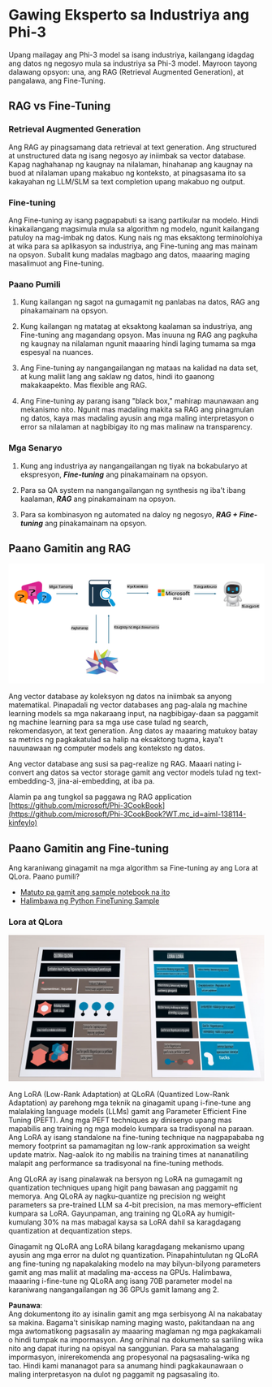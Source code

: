 # **Gawing Eksperto sa Industriya ang Phi-3**

Upang mailagay ang Phi-3 model sa isang industriya, kailangang idagdag ang datos ng negosyo mula sa industriya sa Phi-3 model. Mayroon tayong dalawang opsyon: una, ang RAG (Retrieval Augmented Generation), at pangalawa, ang Fine-Tuning.

## **RAG vs Fine-Tuning**

### **Retrieval Augmented Generation**

Ang RAG ay pinagsamang data retrieval at text generation. Ang structured at unstructured data ng isang negosyo ay iniimbak sa vector database. Kapag naghahanap ng kaugnay na nilalaman, hinahanap ang kaugnay na buod at nilalaman upang makabuo ng konteksto, at pinagsasama ito sa kakayahan ng LLM/SLM sa text completion upang makabuo ng output.

### **Fine-tuning**

Ang Fine-tuning ay isang pagpapabuti sa isang partikular na modelo. Hindi kinakailangang magsimula mula sa algorithm ng modelo, ngunit kailangang patuloy na mag-imbak ng datos. Kung nais ng mas eksaktong terminolohiya at wika para sa aplikasyon sa industriya, ang Fine-tuning ang mas mainam na opsyon. Subalit kung madalas magbago ang datos, maaaring maging masalimuot ang Fine-tuning.

### **Paano Pumili**

1. Kung kailangan ng sagot na gumagamit ng panlabas na datos, RAG ang pinakamainam na opsyon.

2. Kung kailangan ng matatag at eksaktong kaalaman sa industriya, ang Fine-tuning ang magandang opsyon. Mas inuuna ng RAG ang pagkuha ng kaugnay na nilalaman ngunit maaaring hindi laging tumama sa mga espesyal na nuances.

3. Ang Fine-tuning ay nangangailangan ng mataas na kalidad na data set, at kung maliit lang ang saklaw ng datos, hindi ito gaanong makakaapekto. Mas flexible ang RAG.

4. Ang Fine-tuning ay parang isang "black box," mahirap maunawaan ang mekanismo nito. Ngunit mas madaling makita sa RAG ang pinagmulan ng datos, kaya mas madaling ayusin ang mga maling interpretasyon o error sa nilalaman at nagbibigay ito ng mas malinaw na transparency.

### **Mga Senaryo**

1. Kung ang industriya ay nangangailangan ng tiyak na bokabularyo at ekspresyon, ***Fine-tuning*** ang pinakamainam na opsyon.

2. Para sa QA system na nangangailangan ng synthesis ng iba't ibang kaalaman, ***RAG*** ang pinakamainam na opsyon.

3. Para sa kombinasyon ng automated na daloy ng negosyo, ***RAG + Fine-tuning*** ang pinakamainam na opsyon.

## **Paano Gamitin ang RAG**

![rag](../../../../translated_images/rag.36e7cb856f120334d577fde60c6a5d7c5eecae255dac387669303d30b4b3efa4.tl.png)

Ang vector database ay koleksyon ng datos na iniimbak sa anyong matematikal. Pinapadali ng vector databases ang pag-alala ng machine learning models sa mga nakaraang input, na nagbibigay-daan sa paggamit ng machine learning para sa mga use case tulad ng search, rekomendasyon, at text generation. Ang datos ay maaaring matukoy batay sa metrics ng pagkakatulad sa halip na eksaktong tugma, kaya't nauunawaan ng computer models ang konteksto ng datos.

Ang vector database ang susi sa pag-realize ng RAG. Maaari nating i-convert ang datos sa vector storage gamit ang vector models tulad ng text-embedding-3, jina-ai-embedding, at iba pa.

Alamin pa ang tungkol sa paggawa ng RAG application [https://github.com/microsoft/Phi-3CookBook](https://github.com/microsoft/Phi-3CookBook?WT.mc_id=aiml-138114-kinfeylo)

## **Paano Gamitin ang Fine-tuning**

Ang karaniwang ginagamit na mga algorithm sa Fine-tuning ay ang Lora at QLora. Paano pumili?
- [Matuto pa gamit ang sample notebook na ito](../../../../code/04.Finetuning/Phi_3_Inference_Finetuning.ipynb)
- [Halimbawa ng Python FineTuning Sample](../../../../code/04.Finetuning/FineTrainingScript.py)

### **Lora at QLora**

![lora](../../../../translated_images/qlora.6aeba71122bc0c8d56ccf0bc36b861304939fee087f43c1fc6cc5c9cb8764725.tl.png)

Ang LoRA (Low-Rank Adaptation) at QLoRA (Quantized Low-Rank Adaptation) ay parehong mga teknik na ginagamit upang i-fine-tune ang malalaking language models (LLMs) gamit ang Parameter Efficient Fine Tuning (PEFT). Ang mga PEFT techniques ay dinisenyo upang mas mapabilis ang training ng mga modelo kumpara sa tradisyonal na paraan.  
Ang LoRA ay isang standalone na fine-tuning technique na nagpapababa ng memory footprint sa pamamagitan ng low-rank approximation sa weight update matrix. Nag-aalok ito ng mabilis na training times at nananatiling malapit ang performance sa tradisyonal na fine-tuning methods.

Ang QLoRA ay isang pinalawak na bersyon ng LoRA na gumagamit ng quantization techniques upang higit pang bawasan ang paggamit ng memorya. Ang QLoRA ay nagku-quantize ng precision ng weight parameters sa pre-trained LLM sa 4-bit precision, na mas memory-efficient kumpara sa LoRA. Gayunpaman, ang training ng QLoRA ay humigit-kumulang 30% na mas mabagal kaysa sa LoRA dahil sa karagdagang quantization at dequantization steps.

Ginagamit ng QLoRA ang LoRA bilang karagdagang mekanismo upang ayusin ang mga error na dulot ng quantization. Pinapahintulutan ng QLoRA ang fine-tuning ng napakalaking modelo na may bilyun-bilyong parameters gamit ang mas maliit at madaling ma-access na GPUs. Halimbawa, maaaring i-fine-tune ng QLoRA ang isang 70B parameter model na karaniwang nangangailangan ng 36 GPUs gamit lamang ang 2.

**Paunawa**:  
Ang dokumentong ito ay isinalin gamit ang mga serbisyong AI na nakabatay sa makina. Bagama't sinisikap naming maging wasto, pakitandaan na ang mga awtomatikong pagsasalin ay maaaring maglaman ng mga pagkakamali o hindi tumpak na impormasyon. Ang orihinal na dokumento sa sariling wika nito ang dapat ituring na opisyal na sanggunian. Para sa mahalagang impormasyon, inirerekomenda ang propesyonal na pagsasaling-wika ng tao. Hindi kami mananagot para sa anumang hindi pagkakaunawaan o maling interpretasyon na dulot ng paggamit ng pagsasaling ito.